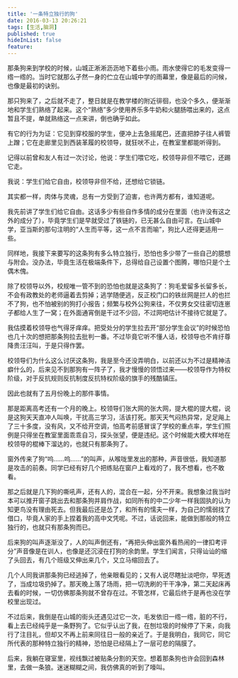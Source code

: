 ```yaml
---
title: '一条特立独行的狗'
date: 2016-03-13 20:26:21
tags: [生活,脑洞]
published: true
hideInList: false
feature: 
---
```

那条狗来到学校的时候，山城正淅淅沥沥地下着些小雨。雨水使得它的毛发变得一绺一绺的。当时它就那么孑然一身的伫立在山城中学的雨幕里，像是最后的问候，也像是最初的诀别。

那只狗来了，之后就不走了，整日就是在教学楼的附近徘徊，也没个多久，便渐渐地和学生们熟络了起来。这个“熟络”多少使用养乐多牛奶和火腿肠喂出来的，这点暂且不提，单就熟络这一点来讲，倒也确乎如此。

有它的行为为证：它见到穿校服的学生，便冲上去急摇尾巴，还直把脖子往人裤管上蹭；它在走廊里见到西装革履的校领导，就狂吠不止，在教室里都能听得到。

记得以前曾和友人有过一次讨论，他说：学生们喂它吃，校领导非但不喂它，还踢它走。

我说：学生们给它自由，校领导非但不给，还想给它锁链。

其实都一样，肉体与灵魂，总有一方受到了迫害，也许两方都有，谁知道呢。

我先前讲了学生们给它自由。这话多少有些自作多情的成分在里面（也许没有这之外的成分了），毕竟学生们是早就受过了铁链的，已无甚么自由可言。在山城中学，亚当斯的那句注明的“人生而平等，这一点不言而喻”，狗比人还得更适用一些。

同样地，我接下来要写的这条狗有多么特立独行，恐怕也多少带了一些自己的臆想与附会。没办法，毕竟生活在极端条件下，总得给自己设置个图腾，哪怕只是个土偶木傀。

除了校领导以外，校规唯一管不到的恐怕也就是这条狗了：狗毛爱留多长留多长，不会有政教处的老师逼着去剪掉；逃学随便逃，反正校门口的铁丝网是拦人的也拦不了狗，也不怕被别的狗打小报告；频繁与校外公狗来往，不仅男女交往密切连崽子都给人生了一窝；在外面通宵倒是干过不少回，不过网吧估计不接待它就是了。

我估摸着校领导也气得牙痒痒。把受处分的学生拉去开“部分学生会议”的时候恐怕也几十次的想把那条狗拉去批判一番。不过毕竟它听不懂人话，校领导也不肯纡尊降贵汪汪叫，于是只得作罢。

校领导们为什么这么讨厌这条狗，我是至今还没弄明白，以前还以为不过是精神洁癖什么的，后来见不到那狗有一阵子了，我才慢慢的领悟过来——校领导作为特权阶级，对于反抗规则反抗制度反抗特权阶级的旗手的残酷镇压。

因此也就有了五月份晚上的那件事情。

那是距离高考还有一个月的晚上。校领导们张大网的张大网，提大棍的提大棍，说是这狗天天直冲人叫唤，干扰高三学习，活该打死。那天天气闷热异常，足足飚上了三十多度，没有风，又不给开空调，怕高考前感冒误了学校的重点率，学生们照例是只得坐在教室里面乖乖自习，探头张望，便是违纪。这个时候能大模大样地在校领导的棍棒下溜达的，也就只有那条狗了。

窗外传来了狗“呜……呜……”的叫声，从喉咙里发出的那种，声音很低，我知道那是攻击的前奏。同学已经有好几个把练贴在窗户上看戏的了，我不想看，也不敢看。

那之后就是几下狗的嘶吼声，还有人的，混合在一起，分不开来。我想象过我当时本可以推开窗子跳出去和那条狗并肩作战，如同所有的中二少年一样我固执的认为知更鸟没有理由死去。但我最后还是怂了，和所有的懦夫一样，为自己的懦弱找了借口，毕竟人家的手上捏着我的高中文凭呢。不过，话说回来，能做到那般的特立独行的，也就只有那条狗而已。

后来狗的叫声逐渐没了，人的叫声倒还有，“再把头伸出窗外看热闹的一律扣考评分”声音像是在训人，也像是还沉浸在打狗的余韵里。学生们闻言，只得讪讪的缩了头回去，有几个班级又伸出来几个，又立马缩回去了。

几个人同我讲那条狗已经逃掉了，他亲眼看见的；又有人说尽瞎扯淡吧你，早死透了，当成垃圾扔掉了。那天晚上落了场雨，把一切洗刷的干干净净，第二天起床再去看的时候，一切仿佛那条狗就不曾存在过。不管怎样，它最后终于是再也没在学校里出现过。

不过后来，我倒是在山城的街头还遇见过它一次，毛发依旧一绺一绺，脏的不行，看上去已经纯乎是一条野狗了。它似乎认出了我，在刨垃圾的时候停了下来，向我行了注目礼，但却又不再上前来同往日一般的亲近了。于是我明白，我同它，同它所代表的那种特立独行的精神，恐怕是已经隔上了一层可悲的隔膜了。

后来，我躺在寝室里，视线飘过被贴条分割的天空。想着那条狗也许会回到森林里，去做一条狼。迷迷糊糊之间，我仿佛真的听到了嚎叫。